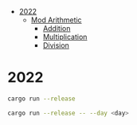 * [2022](#2022)
  * [Mod Arithmetic](#ModArithmetic)
    * [Addition](#Addition)
    * [Multiplication](#Multiplication)
    * [Division](#Division)

# 2022 <a id="2022"></a>

```bash
cargo run --release
```

```bash
cargo run --release -- --day <day>
```